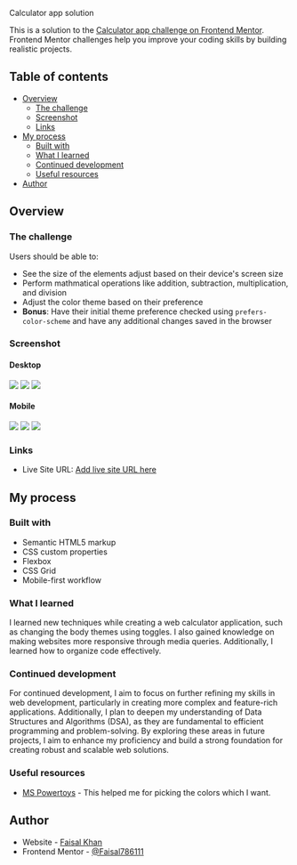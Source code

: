   Calculator app solution

This is a solution to the [Calculator app challenge on Frontend Mentor](https://www.frontendmentor.io/challenges/calculator-app-9lteq5N29). Frontend Mentor challenges help you improve your coding skills by building realistic projects. 

## Table of contents

- [Overview](#overview)
  - [The challenge](#the-challenge)
  - [Screenshot](#screenshot)
  - [Links](#links)
- [My process](#my-process)
  - [Built with](#built-with)
  - [What I learned](#what-i-learned)
  - [Continued development](#continued-development)
  - [Useful resources](#useful-resources)
- [Author](#author)

## Overview

### The challenge

Users should be able to:

- See the size of the elements adjust based on their device's screen size
- Perform mathmatical operations like addition, subtraction, multiplication, and division
- Adjust the color theme based on their preference
- **Bonus**: Have their initial theme preference checked using `prefers-color-scheme` and have any additional changes saved in the browser

### Screenshot

#### Desktop
![](./screenshots/desktop-theme1.PNG)
![](./screenshots/desktop-theme2.PNG)
![](./screenshots/desktop-theme3.PNG)

#### Mobile
![](./screenshots/mobile-theme1.PNG)
![](./screenshots/mobile-theme2.PNG)
![](./screenshots/mobile-theme3.PNG)



### Links

- Live Site URL: [Add live site URL here](https://faisal786111.github.io/Calculator-app/)

## My process

### Built with

- Semantic HTML5 markup
- CSS custom properties
- Flexbox
- CSS Grid
- Mobile-first workflow

### What I learned

I learned new techniques while creating a web calculator application, such as changing the body themes using toggles. I also gained knowledge on making websites more responsive through media queries. Additionally, I learned how to organize code effectively.

### Continued development

For continued development, I aim to focus on further refining my skills in web development, particularly in creating more complex and feature-rich applications. Additionally, I plan to deepen my understanding of Data Structures and Algorithms (DSA), as they are fundamental to efficient programming and problem-solving. By exploring these areas in future projects, I aim to enhance my proficiency and build a strong foundation for creating robust and scalable web solutions.


### Useful resources

- [MS Powertoys](https://learn.microsoft.com/en-us/windows/powertoys/) - This helped me for picking the colors which I want. 


## Author

- Website - [Faisal Khan](https://faisal786111.github.io/Calculator-app/)
- Frontend Mentor - [@Faisal786111](https://www.frontendmentor.io/profile/Faisal786111)
